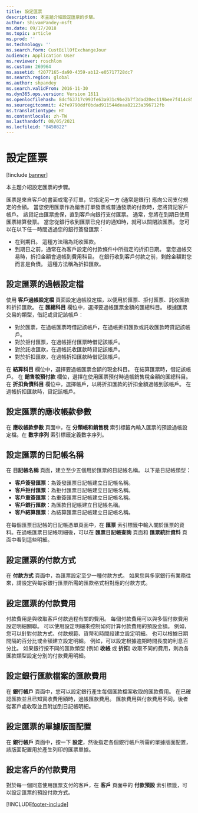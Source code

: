 ```yaml
---
title: 設定匯票
description: 本主題介紹設定匯票的步驟。
author: ShivamPandey-msft
ms.date: 09/17/2018
ms.topic: article
ms.prod: ''
ms.technology: ''
ms.search.form: CustBillOfExchangeJour
audience: Application User
ms.reviewer: roschlom
ms.custom: 269964
ms.assetid: f2077165-da90-4359-ab12-e05717728dc7
ms.search.region: global
ms.author: shpandey
ms.search.validFrom: 2016-11-30
ms.dyn365.ops.version: Version 1611
ms.openlocfilehash: 8dcf63717c993fe63a931c9be2b7f3dad20ec119bee7f414c8590eb40b20057d
ms.sourcegitcommit: 42fe9790ddf0bdad911544deaa82123a396712fb
ms.translationtype: HT
ms.contentlocale: zh-TW
ms.lasthandoff: 08/05/2021
ms.locfileid: "8450822"
---
```

# <a name="set-up-bills-of-exchange"></a>設定匯票

[!include [banner](../includes/banner.md)]

本主題介紹設定匯票的步驟。

匯票是來自客戶的書面或電子訂單，它指定另一方 (通常是銀行) 應向公司支付規定的金額。 當您使用匯票作為銷售訂單發票或普通發票的付款時，您將貸記客戶帳戶。 該貸記由匯票擔保，直到客戶向銀行支付匯票。 通常，您將在到期日使用匯票結算發票。 當您從銀行收到匯票已兌付的通知時，就可以關閉該匯票。 您可以在以下任一時間透過您的銀行簽發匯票：

-   在到期日。 這種方法稱為託收匯款。
-   到期日之前，通常在為客戶設定的付款條件中所指定的折扣日期。 當您過帳交易時，折扣金額會過帳到費用科目。 在銀行收到客戶付款之前，剩餘金額對您而言是負債。 這種方法稱為折扣匯款。

## <a name="set-up-posting-profiles-for-bills-of-exchange"></a>設定匯票的過帳設定檔

使用 **客戶過帳設定檔** 頁面設定過帳設定檔，以便用於匯票、拒付匯票、託收匯款和折扣匯款。 在 **匯總科目** 欄位中，選擇要過帳匯票金額的匯總科目。 根據匯票交易的類型，借記或貸記該帳戶：
-   對於匯票，在過帳匯票時借記該帳戶，在過帳折扣匯款或託收匯款時貸記該帳戶。
-   對於拒付匯票，在過帳拒付匯票時借記該帳戶。
-   對於託收匯款，在過帳託收匯款時貸記該帳戶。
-   對於折扣匯款，在過帳折扣匯款時借記該帳戶。

在 **結算科目** 欄位中，選擇要過帳匯票金額的現金科目。 在結算匯票時，借記該帳戶。 在 **銷售稅預付款** 欄位，選擇在使用匯票預付時過帳銷售稅金額的匯總科目。 在 **折扣負債科目** 欄位中，選擇帳戶，以將折扣匯款的折扣金額過帳到該帳戶。 在過帳折扣匯款時，貸記該帳戶。

## <a name="set-up-accounts-receivable-parameters-for-bills-of-exchange"></a>設定匯票的應收帳款參數

在 **應收帳款參數** 頁面中，在 **分類帳和銷售稅** 索引標籤內輸入匯票的預設過帳設定檔。在 **數字序列** 索引標籤定義數字序列。

## <a name="set-up-journal-names-for-bills-of-exchange"></a>設定匯票的日記帳名稱


在 **日記帳名稱** 頁面，建立至少五個用於匯票的日記帳名稱。 以下是日記帳類型：
-   **客戶簽發匯票**：為簽發匯票日記帳建立日記帳名稱。
-   **客戶拒付匯票**：為拒付匯票日記帳建立日記帳名稱。
-   **客戶重簽匯票**：為重簽匯票日記帳建立日記帳名稱。
-   **客戶銀行匯款**：為匯款日記帳建立日記帳名稱。
-   **客戶結算匯票**：為結算匯票日記帳建立日記帳名稱。

在每個匯票日記帳的日記帳憑單頁面中，在 **匯票** 索引標籤中輸入關於匯票的資料。在過帳匯票日記帳明細後，可以在 **匯票日記帳查詢** 頁面和 **匯票統計資料** 頁面中看到這些明細。

## <a name="set-up-methods-of-payment-for-bills-of-exchange"></a>設定匯票的付款方式

在 **付款方式** 頁面中，為匯票設定至少一種付款方式。 如果您與多家銀行有業務往來，請設定與每家銀行匯票所需的匯款格式相對應的付款方式。

## <a name="set-up-payment-fees-for-bills-of-exchange"></a>設定匯票的付款費用

付款費用是與收取客戶付款過程有關的費用。 每個付款費用可以與多個付款費用設定明細關聯。 可以使用設定明細來控制如何計算付款費用的預設金額。 例如，您可以針對付款方式、付款規範、貨幣和時間段建立設定明細。 也可以根據日期間隔的百分比或金額建立設定明細。 例如，可以設定根據逾期時間長度的利息百分比。 如果銀行按不同的匯款類型 (例如 **收帳** 或 **折扣**) 收取不同的費用，則為各匯款類型設定分別的付款費用明細。

## <a name="set-up-remittance-fees-for-bank-remittance-files"></a>設定銀行匯款檔案的匯款費用

在 **銀行帳戶** 頁面中，您可以設定銀行產生每個匯款檔案收取的匯款費用。 在已確認匯款並且已知實收費用額時，過帳匯款費用。 匯款費用與付款費用不同，後者從客戶處收取並且附加到日記帳明細。

## <a name="set-up-document-layouts-for-bills-of-exchange"></a>設定匯票的單據版面配置

在 **銀行帳戶** 頁面中，按一下 **設定**，然後指定各個銀行帳戶所需的單據版面配置，該版面配置用於產生列印的匯票單據。

## <a name="set-up-customers-for-bills-of-exchange"></a>設定客戶的付款費用

對於每一個同意使用匯票支付的客戶，在 **客戶** 頁面中的 **付款預設** 索引標籤，可以設定匯票的預設付款方式。







[!INCLUDE[footer-include](../../includes/footer-banner.md)]